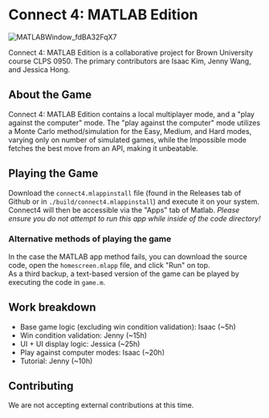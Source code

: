 # Connect 4: MATLAB Edition

![MATLABWindow_fdBA32FqX7](https://user-images.githubusercontent.com/12666237/159749255-573c38f2-ba3b-4167-8471-13a5c7bf1a2d.gif)

Connect 4: MATLAB Edition is a collaborative project for Brown University course CLPS 0950. The primary contributors are Isaac Kim, Jenny Wang, and Jessica Hong.

## About the Game

Connect 4: MATLAB Edition contains a local multiplayer mode, and a "play against the computer" mode. The "play against the computer" mode utilizes a Monte Carlo method/simulation for the Easy, Medium, and Hard modes, varying only on number of simulated games, while the Impossible mode fetches the best move from an API, making it unbeatable.

## Playing the Game

Download the `connect4.mlappinstall` file (found in the Releases tab of Github or in `./build/connect4.mlappinstall`) and execute it on your system. Connect4 will then be accessible via the "Apps" tab of Matlab. *Please ensure you do not attempt to run this app while inside of the code directory!*

### Alternative methods of playing the game

In the case the MATLAB app method fails, you can download the source code, open the `homescreen.mlapp` file, and click "Run" on top.  
As a third backup, a text-based version of the game can be played by executing the code in `game.m`.

## Work breakdown
- Base game logic (excluding win condition validation): Isaac (~5h)
- Win condition validation: Jenny (~15h)
- UI + UI display logic: Jessica (~25h)
- Play against computer modes: Isaac (~20h)
- Tutorial: Jenny (~10h)

## Contributing
We are not accepting external contributions at this time.

